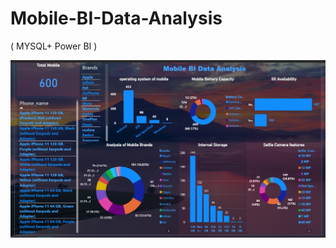 # Mobile-BI-Data-Analysis
( MYSQL+ Power BI ) 


<img src="pictures/BI data visualization.png" width="700px">
